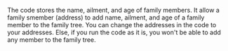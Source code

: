 The code stores the name, ailment, and age of family members.
It allow a family smember (address) to add name, ailment, and age of a family member to the family tree.
You can change the addresses in the code to your addresses.
Else, if you run the code as it is, you won't be able to add any member to the family tree.
